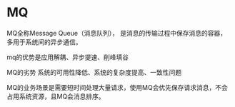 # MQ

MQ全称Message Queue（消息队列）， 是消息的传输过程中保存消息的容器，多用于系统间的异步通信。

mq的优势是应用解耦、异步提速、削峰填谷

MQ的劣势 系统的可用性降低、系统的复杂度提高、一致性问题

MQ的业务场景是需要短时间处理大量请求，使用MQ会优先保存请求消息，不会占用系统资源，且MQ会消息排序。